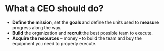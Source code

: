 # What a CEO should do?

- __Define the mission__, set the __goals__ and define the units used to __measure__ progress along the way.
- __Build__ the organization and __recruit__ the best possible team to execute.
- __Acquire the resources__ – money – to build the team and buy the equipment you need to properly execute.
